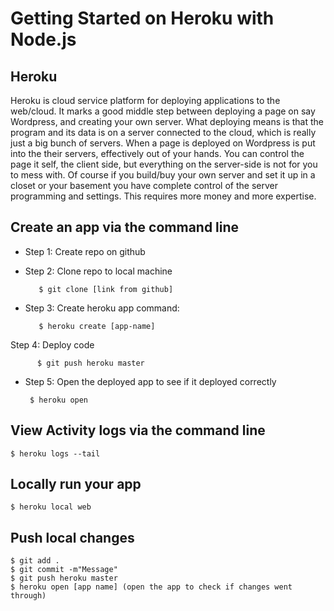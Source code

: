 # Getting Started on Heroku with Node.js

## Heroku

Heroku is cloud service platform for deploying applications to the web/cloud. It marks a good middle step between deploying a page on say Wordpress, and creating your own server. What deploying means is that the program and its data is on a server connected to the cloud, which is really just a big bunch of servers. When a page is deployed on Wordpress is put into the their servers, effectively out of your hands. You can control the page it self, the client side, but everything on the server-side is not for you to mess with. Of course if you build/buy your own server and set it up in a closet or your basement you have complete control of the server programming and settings. This requires more money and more expertise.


## Create an app via the command line

  * Step 1: Create repo on github
  
  * Step 2: Clone repo to local machine
   
           $ git clone [link from github]
  
  * Step 3: Create heroku app command:
  
           $ heroku create [app-name]
   
   Step 4: Deploy code
  
          $ git push heroku master
  
  * Step 5: Open the deployed app to see if it deployed correctly
  
         $ heroku open


## View Activity logs via the command line

    $ heroku logs --tail

## Locally run your app

    $ heroku local web

## Push local changes

    $ git add .
    $ git commit -m"Message"
    $ git push heroku master
    $ heroku open [app name] (open the app to check if changes went through)
